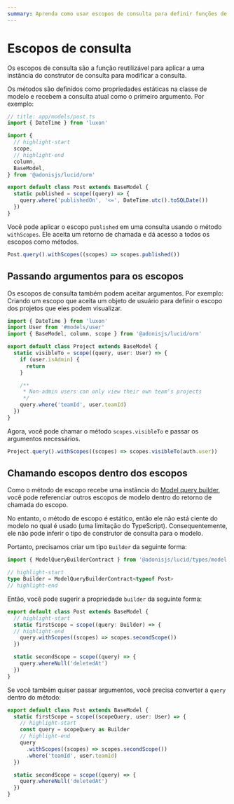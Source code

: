 ```yaml
---
summary: Aprenda como usar escopos de consulta para definir funções de construtor de consulta reutilizáveis.
---
```


# Escopos de consulta

Os escopos de consulta são a função reutilizável para aplicar a uma instância do construtor de consulta para modificar a consulta.

Os métodos são definidos como propriedades estáticas na classe de modelo e recebem a consulta atual como o primeiro argumento. Por exemplo:

```ts
// title: app/models/post.ts
import { DateTime } from 'luxon'

import {
  // highlight-start
  scope,
  // highlight-end
  column,
  BaseModel,
} from '@adonisjs/lucid/orm'

export default class Post extends BaseModel {
  static published = scope((query) => {
    query.where('publishedOn', '<=', DateTime.utc().toSQLDate())
  })
}
```

Você pode aplicar o escopo `published` em uma consulta usando o método `withScopes`. Ele aceita um retorno de chamada e dá acesso a todos os escopos como métodos.

```ts
Post.query().withScopes((scopes) => scopes.published())
```

## Passando argumentos para os escopos

Os escopos de consulta também podem aceitar argumentos. Por exemplo: Criando um escopo que aceita um objeto de usuário para definir o escopo dos projetos que eles podem visualizar.

```ts
import { DateTime } from 'luxon'
import User from '#models/user'
import { BaseModel, column, scope } from '@adonisjs/lucid/orm'

export default class Project extends BaseModel {
  static visibleTo = scope((query, user: User) => {
    if (user.isAdmin) {
      return
    }

    /**
     * Non-admin users can only view their own team's projects
     */
    query.where('teamId', user.teamId)
  })
}
```

Agora, você pode chamar o método `scopes.visibleTo` e passar os argumentos necessários.

```ts
Project.query().withScopes((scopes) => scopes.visibleTo(auth.user))
```

## Chamando escopos dentro dos escopos

Como o método de escopo recebe uma instância do [Model query builder](./query_builder.md), você pode referenciar outros escopos de modelo dentro do retorno de chamada do escopo.

No entanto, o método de escopo é estático, então ele não está ciente do modelo no qual é usado (uma limitação do TypeScript). Consequentemente, ele não pode inferir o tipo de construtor de consulta para o modelo.

Portanto, precisamos criar um tipo `Builder` da seguinte forma:

```ts
import { ModelQueryBuilderContract } from '@adonisjs/lucid/types/model'

// highlight-start
type Builder = ModelQueryBuilderContract<typeof Post>
// highlight-end
```

Então, você pode sugerir a propriedade `builder` da seguinte forma:

```ts
export default class Post extends BaseModel {
  // highlight-start
  static firstScope = scope((query: Builder) => {
  // highlight-end
    query.withScopes((scopes) => scopes.secondScope())
  })

  static secondScope = scope((query) => {
    query.whereNull('deletedAt')
  })
}
```

Se você também quiser passar argumentos, você precisa converter a `query` dentro do método:

```ts
export default class Post extends BaseModel {
  static firstScope = scope((scopeQuery, user: User) => {
    // highlight-start
    const query = scopeQuery as Builder
    // highlight-end
    query
      .withScopes((scopes) => scopes.secondScope())
      .where('teamId', user.teamId)
  })

  static secondScope = scope((query) => {
    query.whereNull('deletedAt')
  })
}
```
